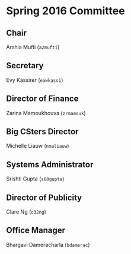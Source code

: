 # Spring 2016 Committee #

## Chair ##

Arshia Mufti (`a2mufti`)

## Secretary ##

Evy Kassirer (`eawkassi`)

## Director of Finance ##

Zarina Mamoukhouva (`zrmamouk`)

## Big CSters Director ##

Michelle Liauw (`nmaliauw`)

## Systems Administrator ##

Srishti Gupta (`s88gupta`)

## Director of Publicity ##

Clare Ng (`c32ng`)

## Office Manager ##

Bhargavi Dameracharla (`bdamerac`)

